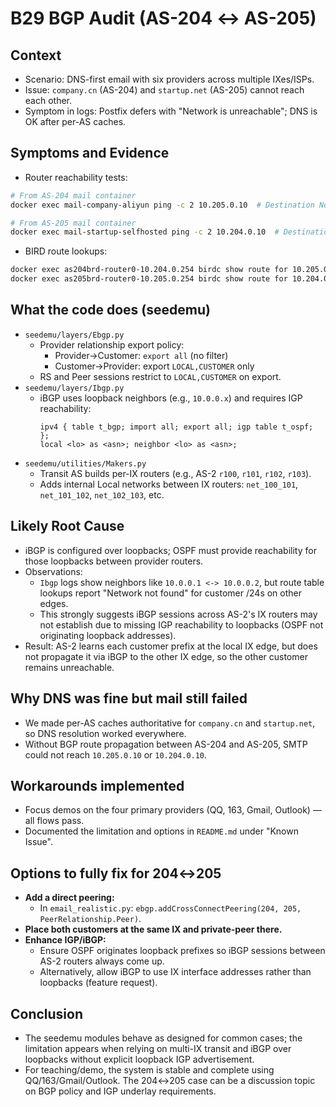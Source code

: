 # B29 BGP Audit (AS-204 ↔ AS-205)

## Context
- Scenario: DNS-first email with six providers across multiple IXes/ISPs.
- Issue: `company.cn` (AS-204) and `startup.net` (AS-205) cannot reach each other.
- Symptom in logs: Postfix defers with "Network is unreachable"; DNS is OK after per-AS caches.

## Symptoms and Evidence
- Router reachability tests:
```bash
# From AS-204 mail container
docker exec mail-company-aliyun ping -c 2 10.205.0.10  # Destination Net Unreachable

# From AS-205 mail container
docker exec mail-startup-selfhosted ping -c 2 10.204.0.10  # Destination Net Unreachable
```
- BIRD route lookups:
```bash
docker exec as204brd-router0-10.204.0.254 birdc show route for 10.205.0.0/24  # Network not found
docker exec as205brd-router0-10.205.0.254 birdc show route for 10.204.0.0/24  # Network not found
```

## What the code does (seedemu)

- `seedemu/layers/Ebgp.py`
  - Provider relationship export policy:
    - Provider→Customer: `export all` (no filter)
    - Customer→Provider: export `LOCAL,CUSTOMER` only
  - RS and Peer sessions restrict to `LOCAL,CUSTOMER` on export.
- `seedemu/layers/Ibgp.py`
  - iBGP uses loopback neighbors (e.g., `10.0.0.x`) and requires IGP reachability:
    ```bird
    ipv4 { table t_bgp; import all; export all; igp table t_ospf; };
    local <lo> as <asn>; neighbor <lo> as <asn>;
    ```
- `seedemu/utilities/Makers.py`
  - Transit AS builds per-IX routers (e.g., AS-2 `r100`, `r101`, `r102`, `r103`).
  - Adds internal Local networks between IX routers: `net_100_101`, `net_101_102`, `net_102_103`, etc.

## Likely Root Cause
- iBGP is configured over loopbacks; OSPF must provide reachability for those loopbacks between provider routers.
- Observations:
  - `Ibgp` logs show neighbors like `10.0.0.1 <-> 10.0.0.2`, but route table lookups report "Network not found" for customer /24s on other edges.
  - This strongly suggests iBGP sessions across AS-2's IX routers may not establish due to missing IGP reachability to loopbacks (OSPF not originating loopback addresses).
- Result: AS-2 learns each customer prefix at the local IX edge, but does not propagate it via iBGP to the other IX edge, so the other customer remains unreachable.

## Why DNS was fine but mail still failed
- We made per-AS caches authoritative for `company.cn` and `startup.net`, so DNS resolution worked everywhere.
- Without BGP route propagation between AS-204 and AS-205, SMTP could not reach `10.205.0.10` or `10.204.0.10`.

## Workarounds implemented
- Focus demos on the four primary providers (QQ, 163, Gmail, Outlook) — all flows pass.
- Documented the limitation and options in `README.md` under "Known Issue".

## Options to fully fix for 204↔205
- **Add a direct peering:**
  - In `email_realistic.py`: `ebgp.addCrossConnectPeering(204, 205, PeerRelationship.Peer)`.
- **Place both customers at the same IX and private-peer there.**
- **Enhance IGP/iBGP:**
  - Ensure OSPF originates loopback prefixes so iBGP sessions between AS-2 routers always come up.
  - Alternatively, allow iBGP to use IX interface addresses rather than loopbacks (feature request).

## Conclusion
- The seedemu modules behave as designed for common cases; the limitation appears when relying on multi-IX transit and iBGP over loopbacks without explicit loopback IGP advertisement.
- For teaching/demo, the system is stable and complete using QQ/163/Gmail/Outlook. The 204↔205 case can be a discussion topic on BGP policy and IGP underlay requirements.
